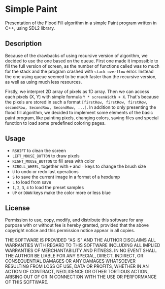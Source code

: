 Simple Paint
============

Presentation of the Flood Fill algorithm in a simple Paint program written in C++, using SDL2 library.

Description
-----------

Because of the drawbacks of using recursive version of algorithm, we decided to use the one based on the queue. First one made it impossible to fill the full version of screen, as the number of functions called was to much for the stack and the program crashed with `stack overflow` error. Instead the one using queue seemed to be much faster than the recursive version, as well as using much less resources.

Firstly, we interpret 2D array of pixels as 1D array. Then we can access each pixels (X, Y) with simple formula `Y * screenWidth + X`. That's because the pixels are stored in such a format `[firstRow, firstRow, firstRow, secondRow, SecondRow, SecondRow, ...]`. In addition to only presenting the flood fill algorithm, we decided to implement some elements of the basic paint program, like painting pixels, changing colors, saving files and special function to load some predefined coloring pages.

Usage
-----

* `RSHIFT` to clean the screen
* `LEFT_MOUSE_BUTTON` to draw pixels
* `RIGHT_MOUSE_BUTTON` to fill area with color
* `SCROLL_WHEEL`, together with `+` and `-` keys to change the brush size
* `U` to undo or redo last operations
* `S` to save the current image in a format of a hexdump
* `L` to load from save
* `1`, `2`, `3`, `4` to load the preset samples
* `UP` or `DOWN` keys make the color more or less blue

License
-------

Permission to use, copy, modify, and distribute this software for any purpose with or without fee is hereby granted, provided that the above copyright notice and this permission notice appear in all copies.

THE SOFTWARE IS PROVIDED "AS IS" AND THE AUTHOR DISCLAIMS ALL WARRANTIES WITH REGARD TO THIS SOFTWARE INCLUDING ALL IMPLIED WARRANTIES OF MERCHANTABILITY AND FITNESS. IN NO EVENT SHALL THE AUTHOR BE LIABLE FOR ANY SPECIAL, DIRECT, INDIRECT, OR CONSEQUENTIAL DAMAGES OR ANY DAMAGES WHATSOEVER RESULTING FROM LOSS OF USE, DATA OR PROFITS, WHETHER IN AN ACTION OF CONTRACT, NEGLIGENCE OR OTHER TORTIOUS ACTION, ARISING OUT OF OR IN CONNECTION WITH THE USE OR PERFORMANCE OF THIS SOFTWARE.
